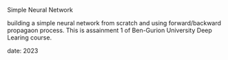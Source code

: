Simple Neural Network

building a simple neural network from scratch and using forward/backward propagaon process.
This is assainment 1 of Ben-Gurion University Deep Learing course.

date: 2023
